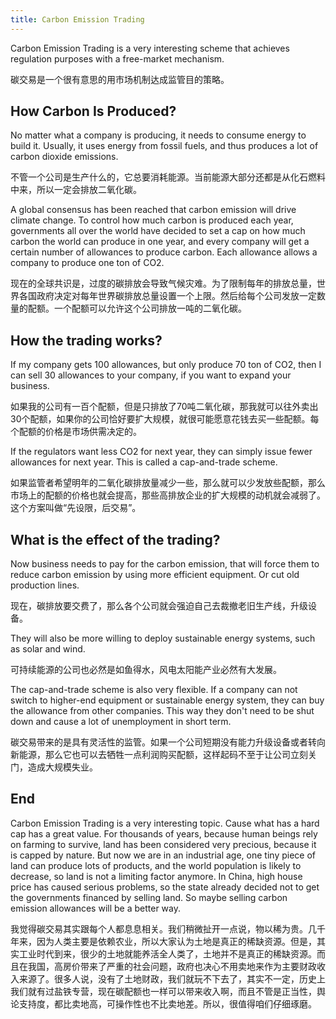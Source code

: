 ```yaml
---
title: Carbon Emission Trading
---
```


Carbon Emission Trading is a very interesting scheme that achieves regulation purposes with a free-market mechanism.

碳交易是一个很有意思的用市场机制达成监管目的策略。

## How Carbon Is Produced?

No matter what a company is producing, it needs to consume energy to build it. Usually, it uses energy from fossil fuels, and thus produces a lot of carbon dioxide emissions.

不管一个公司是生产什么的，它总要消耗能源。当前能源大部分还都是从化石燃料中来，所以一定会排放二氧化碳。

A global consensus has been reached that carbon emission will drive climate change. To control how much carbon is produced each year, governments all over the world have decided to set a cap on how much carbon the world can produce in one year, and every company will get a certain number of allowances to produce carbon. Each allowance allows a company to produce one ton of CO2.

现在的全球共识是，过度的碳排放会导致气候灾难。为了限制每年的排放总量，世界各国政府决定对每年世界碳排放总量设置一个上限。然后给每个公司发放一定数量的配额。一个配额可以允许这个公司排放一吨的二氧化碳。

## How the trading works?

If my company gets 100 allowances, but only produce 70 ton of CO2, then I can sell 30 allowances to your company, if you want to expand your business.

如果我的公司有一百个配额，但是只排放了70吨二氧化碳，那我就可以往外卖出30个配额，如果你的公司恰好要扩大规模，就很可能愿意花钱去买一些配额。每个配额的价格是市场供需决定的。

If the regulators want less CO2 for next year, they can simply issue fewer allowances for next year. This is called a cap-and-trade scheme.

如果监管者希望明年的二氧化碳排放量减少一些，那么就可以少发放些配额，那么市场上的配额的价格也就会提高，那些高排放企业的扩大规模的动机就会减弱了。这个方案叫做“先设限，后交易”。

## What is the effect of the trading?

Now business needs to pay for the carbon emission, that will force them to reduce carbon emission by using more efficient equipment. Or cut old production lines.

现在，碳排放要交费了，那么各个公司就会强迫自己去裁撤老旧生产线，升级设备。

They will also be more willing to deploy sustainable energy systems, such as solar and wind.

可持续能源的公司也必然是如鱼得水，风电太阳能产业必然有大发展。


The cap-and-trade scheme is also very flexible. If a company can not switch to higher-end equipment or sustainable energy system, they can buy the allowance from other companies. This way they don't need to be shut down and cause a lot of unemployment in short term.

碳交易带来的是具有灵活性的监管。如果一个公司短期没有能力升级设备或者转向新能源，那么它也可以去牺牲一点利润购买配额，这样起码不至于让公司立刻关门，造成大规模失业。

## End

Carbon Emission Trading is a very interesting topic. Cause what has a hard cap has a great value. For thousands of years, because human beings rely on farming to survive, land has been considered very precious, because it is capped by nature. But now we are in an industrial age, one tiny piece of land can produce lots of products, and the world population is likely to decrease, so land is not a limiting factor anymore. In China, high house price has caused serious problems, so the state already decided not to get the governments financed by selling land. So maybe selling carbon emission allowances will be a better way.

我觉得碳交易其实跟每个人都息息相关。我们稍微扯开一点说，物以稀为贵。几千年来，因为人类主要是依赖农业，所以大家认为土地是真正的稀缺资源。但是，其实工业时代到来，很少的土地就能养活全人类了，土地并不是真正的稀缺资源。而且在我国，高房价带来了严重的社会问题，政府也决心不用卖地来作为主要财政收入来源了。很多人说，没有了土地财政，我们就玩不下去了，其实不一定，历史上我们就有过盐铁专营，现在碳配额也一样可以带来收入啊，而且不管是正当性，舆论支持度，都比卖地高，可操作性也不比卖地差。所以，很值得咱们仔细琢磨。